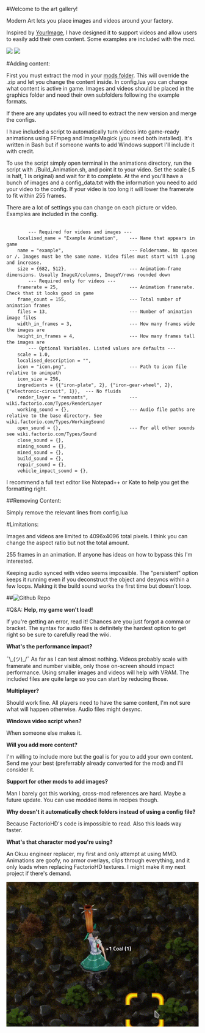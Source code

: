 #Welcome to the art gallery!

Modern Art lets you place images and videos around your factory.

Inspired by [YourImage](https://mods.factorio.com/mod/YourImage), I have designed it to support videos and allow users to easily add their own content. Some examples are included with the mod.

![](Example1.png)
![](animations.gif)




#Adding content:

First you must extract the mod in your [mods folder](https://wiki.factorio.com/Application_directory). This will override the .zip and let you change the content inside. In config.lua you can change what content is active in game. Images and videos should be placed in the graphics folder and need their own subfolders following the example formats.

If there are any updates you will need to extract the new version and merge the configs.

I have included a script to automatically turn videos into game-ready animations using FFmpeg and ImageMagick (you need both installed). It's written in Bash but if someone wants to add Windows support I'll include it with credit.

To use the script simply open terminal in the animations directory, run the script with ./Build_Animation.sh, and point it to your video. Set the scale (.5 is half, 1 is original) and wait for it to complete. At the end you'll have a bunch of images and a config_data.txt with the information you need to add your video to the config. If your video is too long it will lower the framerate to fit within 255 frames.

There are a lot of settings you can change on each picture or video. Examples are included in the config.
```

        --- Required for videos and images ---
	localised_name = "Example Animation",    --- Name that appears in game
	name = "example",                        --- Foldername. No spaces or /. Images must be the same name. Video files must start with 1.png and increase.
	size = {682, 512},                       --- Animation-frame dimensions. Usually ImageX/columns, ImageY/rows rounded down
        --- Required only for videos ---
	framerate = 25,                          --- Animation framerate. Check that it looks good in game
	frame_count = 155,                       --- Total number of animation frames
	files = 13,                              --- Number of animation image files
	width_in_frames = 3,                     --- How many frames wide the images are
	height_in_frames = 4,                    --- How many frames tall the images are
        --- Optional Variables. Listed values are defaults ---
	scale = 1.0,
	localised_description = "",
	icon = "icon.png",                       --- Path to icon file relative to animpath
	icon_size = 256,
	ingredients = {{"iron-plate", 2}, {"iron-gear-wheel", 2}, {"electronic-circuit", 1}},  --- No fluids
	render_layer = "remnants",               --- wiki.factorio.com/Types/RenderLayer
	working_sound = {},                      --- Audio file paths are relative to the base directory. See wiki.factorio.com/Types/WorkingSound
	open_sound = {},                         --- For all other sounds see wiki.factorio.com/Types/Sound
	close_sound = {},
	mining_sound = {},
	mined_sound = {},
	build_sound = {},
	repair_sound = {},
	vehicle_impact_sound = {},
```
I recommend a full text editor like Notepad++ or Kate to help you get the formatting right.

##Removing Content:

Simply remove the relevant lines from config.lua


#Limitations:

Images and videos are limited to 4096x4096 total pixels. I think you can change the aspect ratio but not the total amount.

255 frames in an animation. If anyone has ideas on how to bypass this I'm interested.

Keeping audio synced with video seems impossible. The "persistent" option keeps it running even if you deconstruct the object and desyncs within a few loops. Making it the build sound works the first time but doesn't loop.



##![Github Repo](https://github.com/Griffin-III/ModernArt)


#Q&A:
**Help, my game won't load!**

If you're getting an error, read it! Chances are you just forgot a comma or bracket. The syntax for audio files is definitely the hardest option to get right so be sure to carefully read the wiki.

**What's the performance impact?**

¯\\\_(ツ)_/¯ As far as I can test almost nothing. Videos probably scale with framerate and number visible, only those on-screen should impact performance. Using smaller images and videos will help with VRAM. The included files are quite large so you can start by reducing those.

**Multiplayer?**

Should work fine. All players need to have the same content, I'm not sure what will happen otherwise. Audio files might desync.

**Windows video script when?**

When someone else makes it.

**Will you add more content?**

I'm willing to include more but the goal is for you to add your own content. Send me your best (preferrably already converted for the mod) and I'll consider it.

**Support for other mods to add images?**

Man I barely got this working, cross-mod references are hard. Maybe a future update. You can use modded items in recipes though.

**Why doesn't it automatically check folders instead of using a config file?**

Because FactorioHD's code is impossible to read. Also this loads way faster.

**What's that character mod you're using?**

An Okuu engineer replacer, my first and only attempt at using MMD. Animations are goofy, no armor overlays, clips through everything, and it only loads when replacing FactorioHD textures. I might make it my next project if there's demand.

![](okuu.gif)
